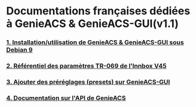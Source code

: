 # Documentations françaises dédiées à GenieACS & GenieACS-GUI(v1.1)
### [1. Installation/utilisation de GenieACS & GenieACS-GUI sous Debian 9](/installation-debian9.md)
### [2. Référentiel des paramètres TR-069 de l’Innbox V45](/innbox_v45.md)
### [3. Ajouter des préréglages (presets) sur GenieACS-GUI](/genieacs-gui-NewPreset.md)
### [4. Documentation sur l'API de GenieACS](/genieacs-api.md)
